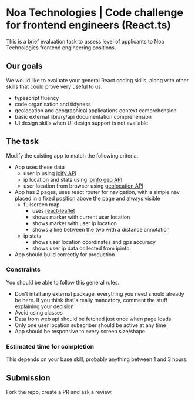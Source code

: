 # Noa Technologies | Code challenge for frontend engineers (React.ts)
This is a brief evaluation task to assess level of applicants to Noa Technologies frontend engineering positions.

## Our goals
We would like to evaluate your general React coding skills, along with other skills that could prove very useful to us.
* typescript fluency
* code organisation and tidyness
* geolocation and geographical applications context comprehension
* basic external library/api documentation comprehension
* UI design skills when UI design support is not available

## The task
Modify the existing app to match the following criteria.
* App uses these data
  * user ip using [ipify API](https://api.ipify.org/)
  * ip location and stats using [ipinfo geo API](https://ipinfo.io/)
  * user location from browser using [geolocation API](https://developer.mozilla.org/en-US/docs/Web/API/Geolocation_API)
* App has 2 pages, uses react router for navigation, with a simple nav placed in a fixed position above the page and always visible
  * fullscreen map
    * uses [react-leaflet](https://react-leaflet.js.org/)
    * shows marker with current user location
    * shows marker with user ip location
    * shows a line between the two with a distance annotation
  * ip stats
    * shows user location coordinates and gps accuracy
    * shows user ip data collected from ipinfo
* App should build correctly for production

### Constraints
You should be able to follow this general rules.
* Don't intall any external package, everything you need should already be here. If you think that's really mandatory, comment the stuff explaining your decision
* Avoid using classes
* Data from web api should be fetched just once when page loads
* Only one user location subscriber should be active at any time
* App should be responsive to every screen size/shape

### Estimated time for completion
This depends on your base skill, probably anything between 1 and 3 hours.

## Submission
Fork the repo, create a PR and ask a review.
